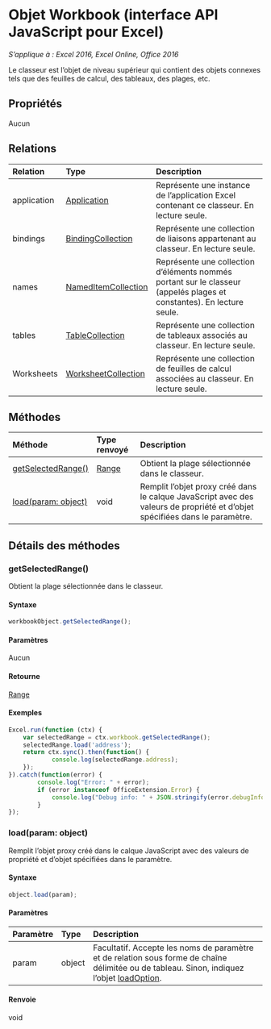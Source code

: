 # Objet Workbook (interface API JavaScript pour Excel)

_S’applique à : Excel 2016, Excel Online, Office 2016_

Le classeur est l’objet de niveau supérieur qui contient des objets connexes tels que des feuilles de calcul, des tableaux, des plages, etc.

## Propriétés

Aucun

## Relations
| Relation | Type|Description|
|:---------------|:--------|:----------|
|application|[Application](application.md)|Représente une instance de l’application Excel contenant ce classeur. En lecture seule.|
|bindings|[BindingCollection](bindingcollection.md)|Représente une collection de liaisons appartenant au classeur. En lecture seule.|
|names|[NamedItemCollection](nameditemcollection.md)|Représente une collection d’éléments nommés portant sur le classeur (appelés plages et constantes). En lecture seule.|
|tables|[TableCollection](tablecollection.md)|Représente une collection de tableaux associés au classeur. En lecture seule.|
|Worksheets|[WorksheetCollection](worksheetcollection.md)|Représente une collection de feuilles de calcul associées au classeur. En lecture seule.|

## Méthodes

| Méthode   | Type renvoyé|Description|
|:---------------|:--------|:----------|
|[getSelectedRange()](#getselectedrange)|[Range](range.md)|Obtient la plage sélectionnée dans le classeur.|
|[load(param: object)](#loadparam-object)|void|Remplit l’objet proxy créé dans le calque JavaScript avec des valeurs de propriété et d’objet spécifiées dans le paramètre.|

## Détails des méthodes

### getSelectedRange()
Obtient la plage sélectionnée dans le classeur.

#### Syntaxe
```js
workbookObject.getSelectedRange();
```

#### Paramètres
Aucun

#### Retourne
[Range](range.md)

#### Exemples

```js
Excel.run(function (ctx) { 
	var selectedRange = ctx.workbook.getSelectedRange();
	selectedRange.load('address');
	return ctx.sync().then(function() {
			console.log(selectedRange.address);
	});
}).catch(function(error) {
		console.log("Error: " + error);
		if (error instanceof OfficeExtension.Error) {
			console.log("Debug info: " + JSON.stringify(error.debugInfo));
		}
});
```

### load(param: object)
Remplit l’objet proxy créé dans le calque JavaScript avec des valeurs de propriété et d’objet spécifiées dans le paramètre.

#### Syntaxe
```js
object.load(param);
```

#### Paramètres
| Paramètre   | Type|Description|
|:---------------|:--------|:----------|
|param|object|Facultatif. Accepte les noms de paramètre et de relation sous forme de chaîne délimitée ou de tableau. Sinon, indiquez l’objet [loadOption](loadoption.md).|

#### Renvoie
void

